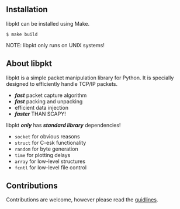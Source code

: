 ## Installation
libpkt can be installed using Make. 
```
$ make build
```
NOTE: libpkt only runs on UNIX systems!

## About libpkt
libpkt is a simple packet manipulation library for Python. It is specially designed to
efficiently handle TCP/IP packets. 

  * ***fast*** packet capture algorithm
  * ***fast*** packing and unpacking
  * efficient data injection
  * ***faster*** THAN SCAPY!
  
 libpkt ***only*** has ***standard library*** dependencies!
 
  * `socket` for obvious reasons
  * `struct` for C-esk functionality
  * `random` for byte generation
  * `time` for plotting delays
  * `array` for low-level structures
  * `fcntl` for low-level file control

## Contributions
Contributions are welcome, however please read the [guidlines](google.com).




